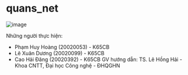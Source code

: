 # quans_net
![image](https://user-images.githubusercontent.com/40011645/170823465-1cb1f8dc-13c4-4576-849a-61d3b66e4750.png)

Những người thực hiện:
- Phạm Huy Hoàng (20020053) - K65CB
- Lê Xuân Dương (20020099) - K65CB
- Cao Hải Đăng (20020392) - K65CB
GV hướng dẫn: TS. Lê Hồng Hải - Khoa CNTT, Đại học Công nghệ - ĐHQGHN
